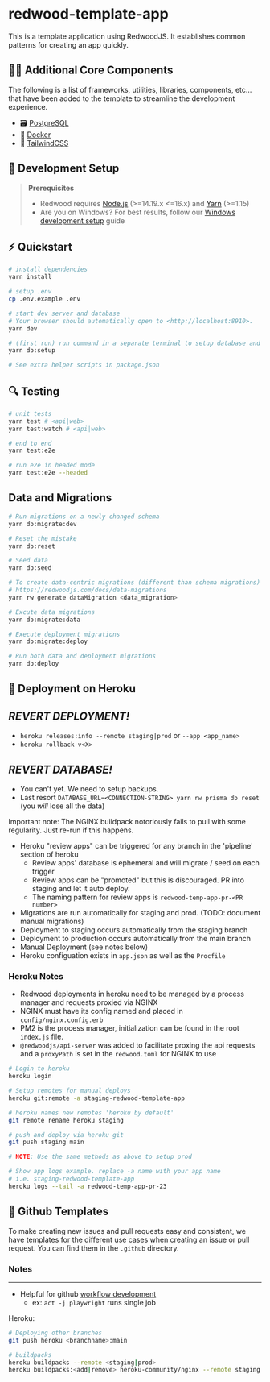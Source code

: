 # redwood-template-app

This is a template application using RedwoodJS. It establishes common patterns for creating an app quickly.

## 🧑‍💻 Additional Core Components

The following is a list of frameworks, utilities, libraries, components, etc... that have been added to the template to streamline the development experience.

- 🗃️ [PostgreSQL](https://www.postgresql.org/)
- 🚢 [Docker](https://www.docker.com/)
- 💄 [TailwindCSS](https://tailwindcss.com/)

## 🧱 Development Setup

> **Prerequisites**
>
> - Redwood requires [Node.js](https://nodejs.org/en/) (>=14.19.x <=16.x) and [Yarn](https://yarnpkg.com/) (>=1.15)
> - Are you on Windows? For best results, follow our [Windows development setup](https://redwoodjs.com/docs/how-to/windows-development-setup) guide

## ⚡️ Quickstart

```bash
# install dependencies
yarn install

# setup .env
cp .env.example .env

# start dev server and database
# Your browser should automatically open to <http://localhost:8910>.
yarn dev

# (first run) run command in a separate terminal to setup database and seed data
yarn db:setup

# See extra helper scripts in package.json

```

## 🔍 Testing

```bash
# unit tests
yarn test # <api|web>
yarn test:watch # <api|web>

# end to end
yarn test:e2e

# run e2e in headed mode
yarn test:e2e --headed
```

## Data and Migrations

```bash
# Run migrations on a newly changed schema
yarn db:migrate:dev

# Reset the mistake
yarn db:reset

# Seed data
yarn db:seed

# To create data-centric migrations (different than schema migrations)
# https://redwoodjs.com/docs/data-migrations
yarn rw generate dataMigration <data_migration>

# Excute data migrations
yarn db:migrate:data

# Execute deployment migrations
yarn db:migrate:deploy

# Run both data and deployment migrations
yarn db:deploy

```

## 🚀 Deployment on Heroku

## *REVERT DEPLOYMENT!*

- `heroku releases:info --remote staging|prod` or `--app <app_name>`
- `heroku rollback v<X>`

## *REVERT DATABASE!*

- You can't yet. We need to setup backups.
- Last resort `DATABASE_URL=<CONNECTION-STRING> yarn rw prisma db reset` (you *will* lose all the data)

Important note: The NGINX buildpack notoriously fails to pull with some regularity. Just re-run if this happens.

- Heroku "review apps" can be triggered for any branch in the 'pipeline' section of heroku
  - Review apps' database is ephemeral and will migrate / seed on each trigger
  - Review apps can be "promoted" but this is discouraged. PR into staging and let it auto deploy.
  - The naming pattern for review apps is `redwood-temp-app-pr-<PR number>`
- Migrations are run automatically for staging and prod. (TODO: document manual migrations)
- Deployment to staging occurs automatically from the staging branch
- Deployment to production occurs automatically from the main branch
- Manual Deployment (see notes below)
- Heroku configuation exists in `app.json` as well as the `Procfile`

### Heroku Notes

- Redwood deployments in heroku need to be managed by a process manager and requests proxied via NGINX
- NGINX must have its config named and placed in `config/nginx.config.erb`
- PM2 is the process manager, initialization can be found in the root `index.js` file.
- `@redwoodjs/api-server` was added to facilitate proxing the api requests and a `proxyPath` is set in the `redwood.toml` for NGINX to use

```bash
# Login to heroku
heroku login

# Setup remotes for manual deploys
heroku git:remote -a staging-redwood-template-app

# heroku names new remotes 'heroku by default'
git remote rename heroku staging

# push and deploy via heroku git
git push staging main

# NOTE: Use the same methods as above to setup prod

# Show app logs example. replace -a name with your app name
# i.e. staging-redwood-template-app
heroku logs --tail -a redwood-temp-app-pr-23

```

## 📄 Github Templates

To make creating new issues and pull requests easy and consistent, we have templates for the different use cases when creating an issue or pull request. You can find them in the `.github` directory.

### Notes

---

- Helpful for github [workflow development](https://github.com/nektos/act)
  - ex: `act -j playwright` runs single job

Heroku:

```bash
# Deploying other branches
git push heroku <branchname>:main

# buildpacks
heroku buildpacks --remote <staging|prod>
heroku buildpacks:<add|remove> heroku-community/nginx --remote staging


```
